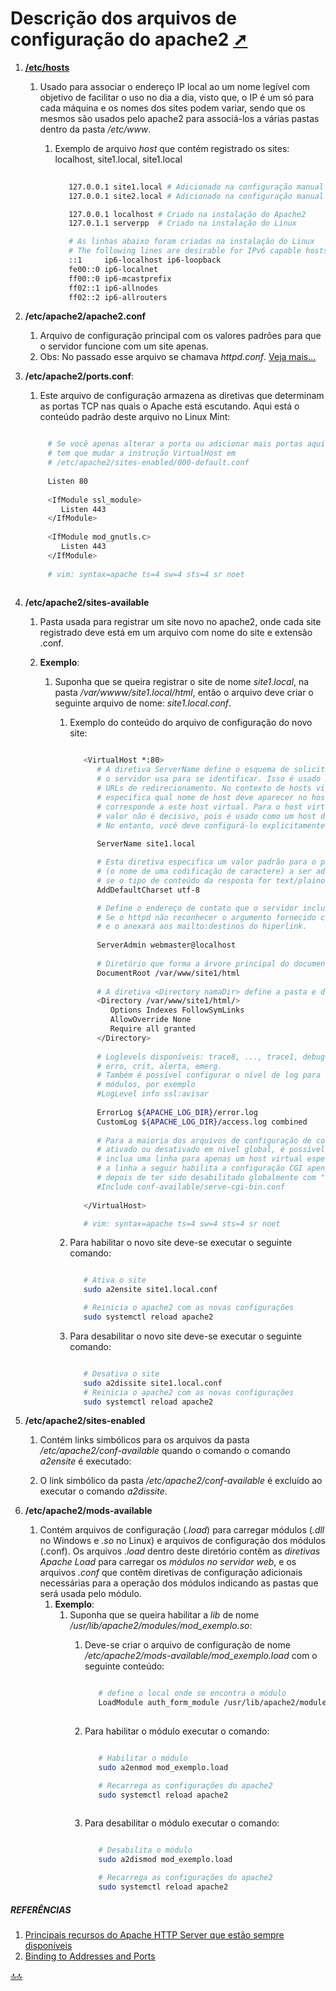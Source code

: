 <div class="header" id="myHeader">
  <div class="navbar" w3-include-html="/menu.inc"> </div>
</div>
<div class="title"><script> document.write(document.title);</script></div>  
<main>
<!-- markdownlint-disable-next-line -->
<span id="topo"><span>

# Descrição dos arquivos de configuração do apache2 <a href="descricao_dos_arquivos_de_configuracao_do_apache2.html" target="_blank" title="Pressione aqui para expandir este documento em nova aba.">  ➚ </a>

1. [**/etc/hosts**](https://pt.wikipedia.org/wiki/Hosts_(arquivo))
   1. Usado para associar o endereço IP local ao um nome legível com objetivo de facilitar o uso no dia a dia, visto que, o IP é um só para cada máquina e os nomes dos sites podem variar, sendo que os mesmos são usados pelo apache2 para associá-los a várias pastas dentro da pasta _/etc/www_.
      1. Exemplo de arquivo _host_ que contém registrado os sites: localhost, site1.local, site1.local

         ```sh
            
            127.0.0.1 site1.local # Adicionado na configuração manual do site site1.local
            127.0.0.1 site2.local # Adicionado na configuração manual do site site2.local

            127.0.0.1 localhost # Criado na instalação do Apache2
            127.0.1.1 serverpp  # Criado na instalação do Linux
         
            # As linhas abaixo foram criadas na instalação do Linux
            # The following lines are desirable for IPv6 capable hosts
            ::1     ip6-localhost ip6-loopback
            fe00::0 ip6-localnet
            ff00::0 ip6-mcastprefix
            ff02::1 ip6-allnodes
            ff02::2 ip6-allrouters
         
         ```

2. **/etc/apache2/apache2.conf**
   1. Arquivo de configuração principal com os valores padrões para que o servidor funcione com um site apenas.
   2. Obs: No passado esse arquivo se chamava _httpd.conf_. [Veja mais...](https://ubuntu.com/server/docs/web-servers-apache)

3. **/etc/apache2/ports.conf**:
   1. Este arquivo de configuração armazena as diretivas que determinam as portas TCP nas quais o Apache está escutando. Aqui está o conteúdo padrão deste arquivo no Linux Mint:

   ```sh

        # Se você apenas alterar a porta ou adicionar mais portas aqui, provavelmente também
        # tem que mudar a instrução VirtualHost em
        # /etc/apache2/sites-enabled/000-default.conf
        
        Listen 80
        
        <IfModule ssl_module>
           Listen 443
        </IfModule>
        
        <IfModule mod_gnutls.c>
           Listen 443
        </IfModule>
        
        # vim: syntax=apache ts=4 sw=4 sts=4 sr noet
    
   ```

4. **/etc/apache2/sites-available**
   1. Pasta usada para registrar um site novo no apache2, onde cada site registrado deve está em um arquivo com nome do site e extensão .conf.

   2. **Exemplo**:
      1. Suponha que se queira registrar o site de nome _site1.local_, na pasta _/var/wwww/site1.local/html_, então o arquivo deve criar o seguinte arquivo de nome: _site1.local.conf_.
         1. Exemplo do conteúdo do arquivo de configuração do novo site:

            ```sh

               <VirtualHost *:80>
                  # A diretiva ServerName define o esquema de solicitação, hostname e porta que
                  # o servidor usa para se identificar. Isso é usado ao criar
                  # URLs de redirecionamento. No contexto de hosts virtuais, o ServerName
                  # especifica qual nome de host deve aparecer no host da solicitação: cabeçalho para
                  # corresponde a este host virtual. Para o host virtual padrão (este arquivo) este
                  # valor não é decisivo, pois é usado como um host de último recurso independentemente.
                  # No entanto, você deve configurá-lo explicitamente para qualquer outro host virtual.
                  
                  ServerName site1.local

                  # Esta diretiva especifica um valor padrão para o parâmetro charset do tipo de mídia 
                  # (o nome de uma codificação de caractere) a ser adicionado a uma resposta se e somente
                  # se o tipo de conteúdo da resposta for text/plainou text/html.
                  AddDefaultCharset utf-8

                  # Define o endereço de contato que o servidor inclui em todas as mensagens de erro que retorna ao cliente. 
                  # Se o httpd não reconhecer o argumento fornecido como um URL, ele assumirá que é um endereço de e-mail 
                  # e o anexará aos mailto:destinos do hiperlink. 
                  
                  ServerAdmin webmaster@localhost
                  
                  # Diretório que forma a árvore principal do documento visível da web                  
                  DocumentRoot /var/www/site1/html
                  
                  # A diretiva <Directory namaDir> define a pasta e diretivas que se aplicam apenas ao diretório e subdiretórios e seus conteúdos.                  
                  <Directory /var/www/site1/html/>
                     Options Indexes FollowSymLinks
                     AllowOverride None
                     Require all granted
                  </Directory>
                  
                  # Loglevels disponíveis: trace8, ..., trace1, debug, info, aviso, warning,
                  # erro, crit, alerta, emerg.
                  # Também é possível configurar o nível de log para determinados
                  # módulos, por exemplo
                  #LogLevel info ssl:avisar
                  
                  ErrorLog ${APACHE_LOG_DIR}/error.log
                  CustomLog ${APACHE_LOG_DIR}/access.log combined
                  
                  # Para a maioria dos arquivos de configuração de conf-available/, que são
                  # ativado ou desativado em nível global, é possível
                  # inclua uma linha para apenas um host virtual específico. Por exemplo o
                  # a linha a seguir habilita a configuração CGI apenas para este host
                  # depois de ter sido desabilitado globalmente com "a2disconf".
                  #Include conf-available/serve-cgi-bin.conf
                     
               </VirtualHost>

               # vim: syntax=apache ts=4 sw=4 sts=4 sr noet             

            ```

         2. Para habilitar o novo site deve-se executar o seguinte comando:

            ```sh
            
               # Ativa o site 
               sudo a2ensite site1.local.conf

               # Reinicia o apache2 com as novas configurações
               sudo systemctl reload apache2

            ```

         3. Para desabilitar o novo site deve-se executar o seguinte comando:

            ```sh

               # Desativa o site 
               sudo a2dissite site1.local.conf
               # Reinicia o apache2 com as novas configurações
               sudo systemctl reload apache2

            ```

5. **/etc/apache2/sites-enabled**
   1. Contém links simbólicos para os arquivos da pasta _/etc/apache2/conf-available_ quando o comando o comando _a2ensite_ é executado:  

   2. O link simbólico da pasta _/etc/apache2/conf-available_ é excluído ao executar o comando _a2dissite_.

6. **/etc/apache2/mods-available**
   1. Contém arquivos de configuração (_.load_) para carregar módulos (_.dll_ no Windows e _.so_ no Linux) e arquivos de configuração dos módulos (.conf). Os arquivos _.load_ dentro deste diretório contêm as _diretivas Apache Load_ para carregar os _módulos no servidor web_, e os arquivos _.conf_ que contêm diretivas de configuração adicionais necessárias para a operação dos módulos indicando as pastas que será usada pelo módulo.
      1. **Exemplo**:
         1. Suponha que se queira habilitar a _lib_ de nome _/usr/lib/apache2/modules/mod_exemplo.so_:
            1. Deve-se criar o arquivo de configuração de nome _/etc/apache2/mods-available/mod_exemplo.load_ com o seguinte conteúdo:

               ```sh

                  # define o local onde se encontra o módulo
                  LoadModule auth_form_module /usr/lib/apache2/modules/mod_exemplo.so
                           
               ```

            2. Para habilitar o módulo executar o comando:

               ```sh

                  # Habilitar o módulo
                  sudo a2enmod mod_exemplo.load

                  # Recarrega as configurações do apache2
                  sudo systemctl reload apache2
                              
               ```

            3. Para desabilitar o módulo executar o comando:

                ```sh
                
                   # Desabilita o módulo
                   sudo a2dismod mod_exemplo.load

                   # Recarrega as configurações do apache2
                   sudo systemctl reload apache2
          
                ```

##### REFERÊNCIAS

1. [Principais recursos do Apache HTTP Server que estão sempre disponíveis](https://httpd.apache.org/docs/current/mod/core.html#documentroot)
2. [Binding to Addresses and Ports](https://httpd.apache.org/docs/2.4/bind.html)

</main>

<!-- markdownlint-disable-next-line -->
<script>  includeHTML(); FixHeader(window,"myHeader"); </script>
[🔝🔝](#topo "Retorna ao topo")